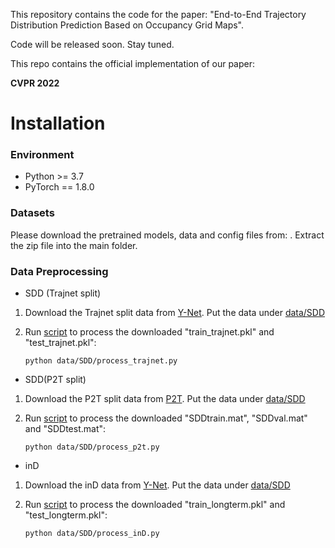 This repository contains the code for the paper: "End-to-End Trajectory Distribution Prediction Based on Occupancy Grid Maps". 

Code will be released soon. Stay tuned.


This repo contains the official implementation of our paper:
  
**CVPR 2022**  


# Installation 

### Environment
* Python >= 3.7
* PyTorch == 1.8.0



### Datasets


Please download the pretrained models, data and config files from: . Extract the zip file into the main folder.


### Data Preprocessing

* SDD (Trajnet split)

1. Download the Trajnet split data from [Y-Net](https://github.com/HarshayuGirase/Human-Path-Prediction/tree/master/ynet). Put the data under [data/SDD](data/SDD)

2. Run [script](process_trajnet.py) to process the downloaded "train_trajnet.pkl" and "test_trajnet.pkl":
      ```
      python data/SDD/process_trajnet.py
      ``` 


* SDD(P2T split)
1. Download the P2T split data from [P2T](https://github.com/nachiket92/P2T/tree/main/data/sdd). Put the data under [data/SDD](data/SDD)

2. Run [script](process_p2t.py) to process the downloaded "SDDtrain.mat", "SDDval.mat" and "SDDtest.mat":
      ```
      python data/SDD/process_p2t.py
      ``` 
   

* inD 

1. Download the inD data from [Y-Net](https://github.com/HarshayuGirase/Human-Path-Prediction/tree/master/ynet). Put the data under [data/SDD](data/IND)

2. Run [script](process_trajnet.py) to process the downloaded "train_longterm.pkl" and "test_longterm.pkl":
      ```
      python data/SDD/process_inD.py
      ``` 



